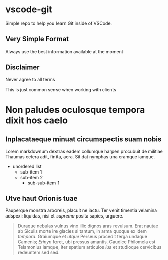 # vscode-git
Simple repo to help you learn Git inside of VSCode.

## Very Simple Format
Always use the best information available at the moment

## Disclaimer
Never agree to all terms

This is just common sense when working with clients

# Non paludes oculosque tempora dixit hos caelo

## Inplacataeque minuat circumspectis suam nobis

Lorem markdownum dextras eadem collumque harpen procubuit de militiae Thaumas
cetera adit, finita, aera. Sit dat nymphas una eramque iamque.

* unordered list
    + sub-item 1 
    + sub-item 2 
        - sub-sub-item 1

## Utve haut Orionis tuae

Pauperque monstra arboreis, placuit ne iactu. Ter venit timentia velamina
adspexi: liquidas, nisi et *suprema* posita sapies, urguere.

> Duraque nebulas vulnus vino illic dignos aras revulsum. Erat nautae ab Siculis
> morte ire glacies si tantum, in arma quoque ex idem *tempora*. Graiumque et
> *utque* Perseus procedit terga undaque Camenis; *Erinyn* foret, ubi pressus
> amantis. Caudice Philomela est Telamonius iamque, iter spatium articulos *ius*
> et studioque cervicibus redeuntem sed sed.
